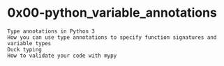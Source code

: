 # 0x00-python_variable_annotations

	Type annotations in Python 3
	How you can use type annotations to specify function signatures and variable types
	Duck typing
	How to validate your code with mypy

